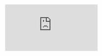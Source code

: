 ![Documentation Link](https://raw.githubusercontent.com/Chr1k0/RaspberryPi-HomeServer/main/documentation/documentation.md)
